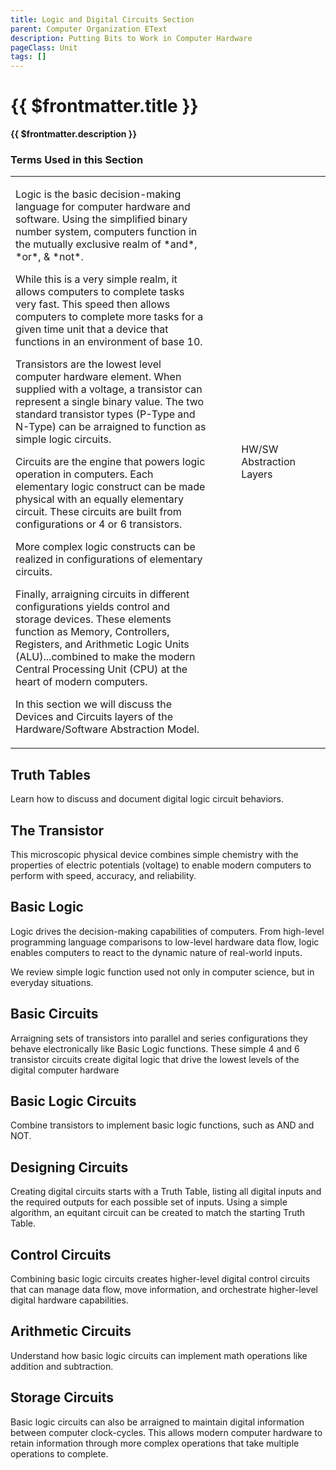 ```yaml
---
title: Logic and Digital Circuits Section
parent: Computer Organization EText
description: Putting Bits to Work in Computer Hardware
pageClass: Unit
tags: []
---
```


# {{ $frontmatter.title }}
**{{ $frontmatter.description }}**

### Terms Used in this Section
<!--@include: @/TextSnippets/Foundations/LogicAndDigitalCircuits_Terms.md-->

<table>
    <tr>
        <td style="width:80%" >
        <p>
  Logic is the basic decision-making language for computer hardware and software. Using the simplified binary number system, computers function in the mutually exclusive realm of *and*, *or*, & *not*.

  While this is a very simple realm, it allows computers to complete tasks very fast. This speed then allows computers to complete more tasks for a given time unit that a device that functions in an environment of base 10.

  Transistors are the lowest level computer hardware element. When supplied with a voltage, a transistor can represent a single binary value. The two standard transistor types (P-Type and N-Type) can be arraigned to function as simple logic circuits.

  Circuits are the engine that powers logic operation in computers. Each elementary logic construct can be made physical with an equally elementary circuit. These circuits are built from configurations or 4 or 6 transistors.

  More complex logic constructs can be realized in configurations of elementary circuits.

  Finally, arraigning circuits in different configurations yields control and storage devices. These elements function as Memory, Controllers, Registers, and Arithmetic Logic Units (ALU)...combined to make the modern Central Processing Unit (CPU) at the heart of modern computers.

  In this section we will discuss the Devices and Circuits layers of the Hardware/Software Abstraction Model.
</p></td>
        <td style="width:20%">
          <figure>
            <!-- <img src="/images/general/HW-SW_Abstraction-Circuits.png"/> -->
            <figcaption>HW/SW Abstraction Layers</figcaption>
          </figure>
         </td>
    </tr>
</table>

## Truth Tables
Learn how to discuss and document digital logic circuit behaviors.

## The Transistor
This microscopic physical device combines simple chemistry with the properties of electric potentials (voltage) to enable modern computers to perform with speed, accuracy, and reliability.

## Basic Logic
Logic drives the decision-making capabilities of computers. From high-level programming language comparisons to low-level hardware data flow, logic enables computers to react to the dynamic nature of real-world inputs.

We review simple logic function used not only in computer science, but in everyday situations.

## Basic Circuits
Arraigning sets of transistors into parallel and series configurations they behave electronically like Basic Logic functions. These simple 4 and 6 transistor circuits create digital logic that drive the lowest levels of the digital computer hardware

## Basic Logic Circuits
Combine transistors to implement basic logic functions, such as AND and NOT.

## Designing Circuits
Creating digital circuits starts with a Truth Table, listing all digital inputs and the required outputs for each possible set of inputs. Using a simple algorithm, an equitant circuit can be created to match the starting Truth Table. 

## Control Circuits
Combining basic logic circuits creates higher-level digital control circuits that can manage data flow, move information, and orchestrate higher-level digital hardware capabilities.

## Arithmetic Circuits
Understand how basic logic circuits can implement math operations like addition and subtraction.

## Storage Circuits
Basic logic circuits can also be arraigned to maintain digital information between computer clock-cycles. This allows modern computer hardware to retain information through more complex operations that take multiple operations to complete.

<!--@include: @/TextSnippets/GetStartedByExpandingTheSidebar.md-->

